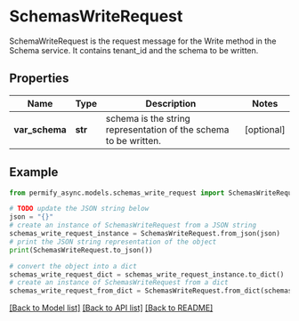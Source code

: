 # SchemasWriteRequest

SchemaWriteRequest is the request message for the Write method in the Schema service. It contains tenant_id and the schema to be written.

## Properties

Name | Type | Description | Notes
------------ | ------------- | ------------- | -------------
**var_schema** | **str** | schema is the string representation of the schema to be written. | [optional] 

## Example

```python
from permify_async.models.schemas_write_request import SchemasWriteRequest

# TODO update the JSON string below
json = "{}"
# create an instance of SchemasWriteRequest from a JSON string
schemas_write_request_instance = SchemasWriteRequest.from_json(json)
# print the JSON string representation of the object
print(SchemasWriteRequest.to_json())

# convert the object into a dict
schemas_write_request_dict = schemas_write_request_instance.to_dict()
# create an instance of SchemasWriteRequest from a dict
schemas_write_request_from_dict = SchemasWriteRequest.from_dict(schemas_write_request_dict)
```
[[Back to Model list]](../README.md#documentation-for-models) [[Back to API list]](../README.md#documentation-for-api-endpoints) [[Back to README]](../README.md)


